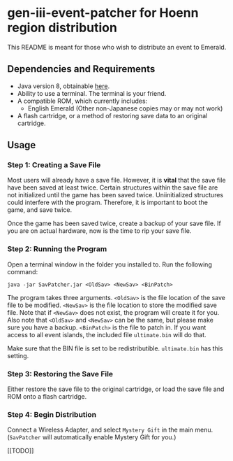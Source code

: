 # gen-iii-event-patcher for Hoenn region distribution
This README is meant for those who wish to distribute an event to Emerald.

## Dependencies and Requirements
* Java version 8, obtainable [here](https://adoptopenjdk.net/).
* Ability to use a terminal. The terminal is your friend.
* A compatible ROM, which currently includes:
  * English Emerald (Other non-Japanese copies may or may not work)
* A flash cartridge, or a method of restoring save data to an original cartridge.

## Usage
### Step 1: Creating a Save File
Most users will already have a save file. However, it is **vital** that the save file have been saved at least twice. Certain structures within the save file are not initialized until the game has been saved twice. Uniinitialized structures could interfere with the program. Therefore, it is important to boot the game, and save twice.

Once the game has been saved twice, create a backup of your save file. If you are on actual hardware, now is the time to rip your save file.

### Step 2: Running the Program
Open a terminal window in the folder you installed to. Run the following command:
```
java -jar SavPatcher.jar <OldSav> <NewSav> <BinPatch>
```
The program takes three arguments. `<OldSav>` is the file location of the save file to be modified. `<NewSav>` is the file location to store the modified save file. Note that if `<NewSav>` does not exist, the program will create it for you. Also note that `<OldSav>` and `<NewSav>` can be the same, but please make sure you have a backup. `<BinPatch>` is the file to patch in. If you want access to all event islands, the included file `ultimate.bin` will do that.

Make sure that the BIN file is set to be redistributible. `ultimate.bin` has this setting.

### Step 3: Restoring the Save File
Either restore the save file to the original cartridge, or load the save file and ROM onto a flash cartridge.

### Step 4: Begin Distribution
Connect a Wireless Adapter, and select `Mystery Gift` in the main menu. (`SavPatcher` will automatically enable Mystery Gift for you.)

\[\[TODO\]\]
